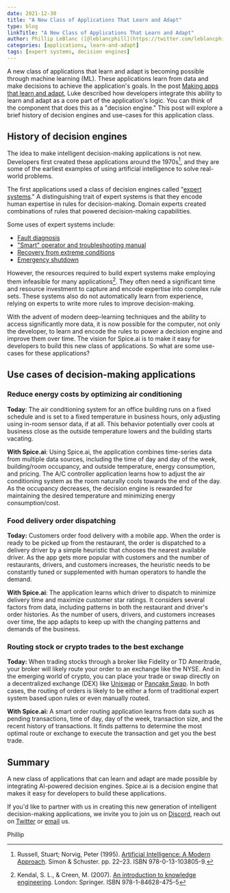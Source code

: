 ```yaml
---
date: 2021-12-30
title: "A New Class of Applications That Learn and Adapt"
type: blog
linkTitle: "A New Class of Applications That Learn and Adapt"
author: Phillip LeBlanc ([@leblancphill](https://twitter.com/leblancphill))
categories: [applications, learn-and-adapt]
tags: [expert systems, decision engines]
---
```


A new class of applications that learn and adapt is becoming possible through machine learning (ML). These applications learn from data and make decisions to achieve the application's goals. In the post [Making apps that learn and adapt](https://blog.spiceai.org/posts/2021/11/05/making-apps-that-learn-and-adapt/), Luke described how developers integrate this ability to learn and adapt as a core part of the application's logic. You can think of the component that does this as a "decision engine." This post will explore a brief history of decision engines and use-cases for this application class.

## History of decision engines

The idea to make intelligent decision-making applications is not new. Developers first created these applications around the 1970s[^1], and they are some of the earliest examples of using artificial intelligence to solve real-world problems.

The first applications used a class of decision engines called "[expert systems](https://en.wikipedia.org/wiki/Expert_system)." A distinguishing trait of expert systems is that they encode human expertise in rules for decision-making. Domain experts created combinations of rules that powered decision-making capabilities.

Some uses of expert systems include:

- [Fault diagnosis](https://ieeexplore.ieee.org/document/9549566)
- ["Smart" operator and troubleshooting manual](https://www.gregstanleyandassociates.com/whitepapers/IFAC91objectPaper.pdf)
- [Recovery from extreme conditions](https://www.gregstanleyandassociates.com/whitepapers/IFAC91objectPaper.pdf)
- [Emergency shutdown](https://www.gregstanleyandassociates.com/whitepapers/IFAC91objectPaper.pdf)

However, the resources required to build expert systems make employing them infeasible for many applications[^2]. They often need a significant time and resource investment to capture and encode expertise into complex rule sets. These systems also do not automatically learn from experience, relying on experts to write more rules to improve decision-making.

With the advent of modern deep-learning techniques and the ability to access significantly more data, it is now possible for the computer, not only the developer, to learn and encode the rules to power a decision engine and improve them over time. The vision for Spice.ai is to make it easy for developers to build this new class of applications. So what are some use-cases for these applications?

## Use cases of decision-making applications

### Reduce energy costs by optimizing air conditioning

**Today**: The air conditioning system for an office building runs on a fixed schedule and is set to a fixed temperature in business hours, only adjusting using in-room sensor data, if at all. This behavior potentially over cools at business close as the outside temperature lowers and the building starts vacating.

**With Spice.ai**: Using Spice.ai, the application combines time-series data from multiple data sources, including the time of day and day of the week, building/room occupancy, and outside temperature, energy consumption, and pricing. The A/C controller application learns how to adjust the air conditioning system as the room naturally cools towards the end of the day. As the occupancy decreases, the decision engine is rewarded for maintaining the desired temperature and minimizing energy consumption/cost.

### Food delivery order dispatching

**Today:** Customers order food delivery with a mobile app. When the order is ready to be picked up from the restaurant, the order is dispatched to a delivery driver by a simple heuristic that chooses the nearest available driver. As the app gets more popular with customers and the number of restaurants, drivers, and customers increases, the heuristic needs to be constantly tuned or supplemented with human operators to handle the demand.

**With Spice.ai**: The application learns which driver to dispatch to minimize delivery time and maximize customer star ratings. It considers several factors from data, including patterns in both the restaurant and driver's order histories. As the number of users, drivers, and customers increases over time, the app adapts to keep up with the changing patterns and demands of the business.

### Routing stock or crypto trades to the best exchange

**Today:** When trading stocks through a broker like Fidelity or TD Ameritrade, your broker will likely route your order to an exchange like the NYSE. And in the emerging world of crypto, you can place your trade or swap directly on a decentralized exchange (DEX) like [Uniswap](https://uniswap.org) or [Pancake Swap](https://pancakeswap.finance/). In both cases, the routing of orders is likely to be either a form of traditional expert system based upon rules or even manually routed.

**With Spice.ai:** A smart order routing application learns from data such as pending transactions, time of day, day of the week, transaction size, and the recent history of transactions. It finds patterns to determine the most optimal route or exchange to execute the transaction and get you the best trade.

## Summary

A new class of applications that can learn and adapt are made possible by integrating AI-powered decision engines. Spice.ai is a decision engine that makes it easy for developers to build these applications.

If you'd like to partner with us in creating this new generation of intelligent decision-making applications, we invite you to join us on [Discord](https://discord.gg/kZnTfneP5u), reach out on [Twitter](https://twitter.com/SpiceAIHQ) or [email](mailto:hey@spiceai.io) us.

Phillip

[^1]: Russell, Stuart; Norvig, Peter (1995). [Artificial Intelligence: A Modern Approach](http://aima.cs.berkeley.edu/). Simon & Schuster. pp. 22–23. ISBN 978-0-13-103805-9.
[^2]: Kendal, S. L., & Creen, M. (2007). [An introduction to knowledge engineering](https://www.worldcat.org/title/introduction-to-knowledge-engineering/oclc/70987401). London: Springer. ISBN 978-1-84628-475-5

